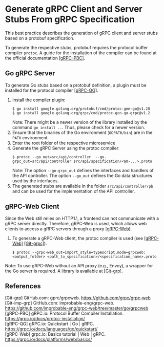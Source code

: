 # Generate gRPC Client and Server Stubs From gRPC Specification

This best practice describes the generation of gRPC client and server stubs based on a protobuf specification. 

To generate the respective stubs, protobuf requires the protocol buffer compiler `protoc`. A guide for the installation of the compiler can be found at the official documentation [\[gRPC-PBC\]](https://grpc.io/docs/protoc-installation/). 

## Go gRPC Server

To generate Go stubs based on a protobuf definition, a plugin must be installed for the protocol compiler [\[gRPC-QG\]](https://grpc.io/docs/languages/go/quickstart/). 

1. Install the compiler plugin: 
    ```
    $ go install google.golang.org/protobuf/cmd/protoc-gen-go@v1.28
    $ go install google.golang.org/grpc/cmd/protoc-gen-go-grpc@v1.2
    ```
    Note: There might be a newer version of the library installed by the command `go install ..`. Thus, please check for a newer version. 
2. Ensure that the binaries of the Go environment (`GOPATH/bin`) are in the `PATH` environment
3. Enter the root folder of the respective microservice
4. Generate the gRPC Server using the protoc compiler:
    ```
    $ protoc --go_out=src/api/controller  --go-grpc_out=src/api/controller src/api/specification/<am-...>.proto
    ```
    Note: The option `--go-grpc_out` defines the interfaces and handlers of the API controller. The option `--go_out` defines the Go data structures used by the interfaces.  
5. The generated stubs are available in the folder `src/api/controller/pb` and can be used for the implementation of the API controller. 

## gRPC-Web Client

Since the Web still relies on HTTP1.1, a frontend can not communicate with a gRPC server directly. Therefore, gRPC-Web is used, which allows  web clients to access a gRPC servers through a proxy [\[gRPC-Web\]](https://grpc.io/docs/platforms/web/basics/).

1. To generate a gRPC-Web client, the protoc compiler is used (see [\[gRPC-Web\]](https://grpc.io/docs/platforms/web/basics/) [\[Git-grpc\]](https://github.com/grpc/grpc-web)).
    ```
    $ protoc --grpc-web_out=import_style=typescript,mode=grpcweb:<output_folder> <path_to_specification>/<specification_name>.proto
    ```

Note: To use gRPC-Web without an API proxy (e.g., Envoy), a wrapper for the Go server is required. A library is available at [\[Git-grp\]](https://github.com/improbable-eng/grpc-web/tree/master/go/grpcweb). 

## References

[Git-grp] GitHub.com: gprc/grpcweb. https://github.com/grpc/grpc-web  
[Git-imp-grp] GitHub.com: improbable-eng/grpc-web. https://github.com/improbable-eng/grpc-web/tree/master/go/grpcweb  
[gRPC-PBC] gRPC.io: Protocol Buffer Compiler Installation. https://grpc.io/docs/protoc-installation/  
[gRPC-QG] gRPC.io: Quickstart | Go | gRPC. https://grpc.io/docs/languages/go/quickstart/  
[gRPC-Web] grpc.io: Basics tutorial | Web | gRPC. https://grpc.io/docs/platforms/web/basics/
